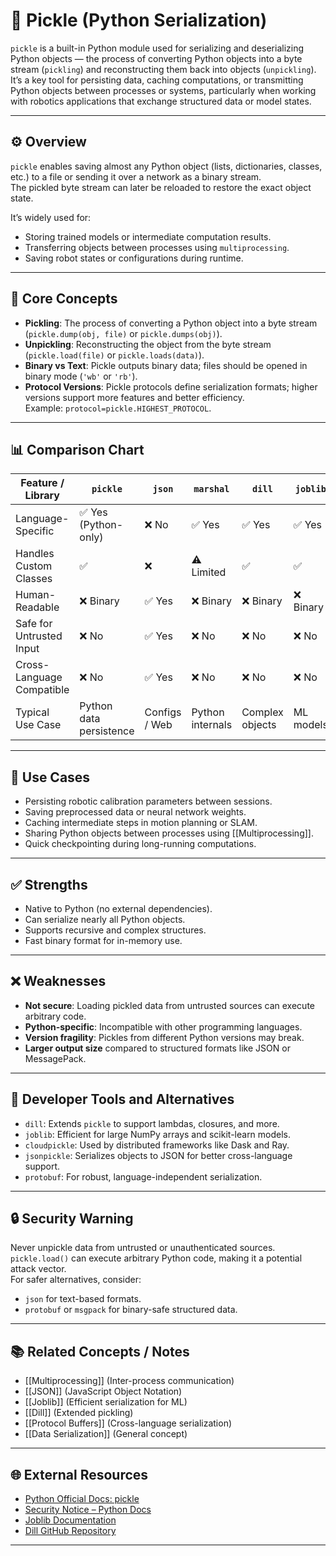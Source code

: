 # 🥒 Pickle (Python Serialization)

`pickle` is a built-in Python module used for serializing and deserializing Python objects — the process of converting Python objects into a byte stream (`pickling`) and reconstructing them back into objects (`unpickling`). It’s a key tool for persisting data, caching computations, or transmitting Python objects between processes or systems, particularly when working with robotics applications that exchange structured data or model states.

---

## ⚙️ Overview

`pickle` enables saving almost any Python object (lists, dictionaries, classes, etc.) to a file or sending it over a network as a binary stream.  
The pickled byte stream can later be reloaded to restore the exact object state.

It’s widely used for:
- Storing trained models or intermediate computation results.
- Transferring objects between processes using `multiprocessing`.
- Saving robot states or configurations during runtime.

---

## 🧠 Core Concepts

- **Pickling**: The process of converting a Python object into a byte stream (`pickle.dump(obj, file)` or `pickle.dumps(obj)`).
- **Unpickling**: Reconstructing the object from the byte stream (`pickle.load(file)` or `pickle.loads(data)`).
- **Binary vs Text**: Pickle outputs binary data; files should be opened in binary mode (`'wb'` or `'rb'`).
- **Protocol Versions**: Pickle protocols define serialization formats; higher versions support more features and better efficiency.  
  Example: `protocol=pickle.HIGHEST_PROTOCOL`.

---

## 📊 Comparison Chart

| Feature / Library        | `pickle` | `json` | `marshal` | `dill` | `joblib` | `protobuf` |
|---------------------------|----------|---------|------------|---------|-----------|-------------|
| Language-Specific         | ✅ Yes (Python-only) | ❌ No | ✅ Yes | ✅ Yes | ✅ Yes | ❌ No |
| Handles Custom Classes    | ✅ | ❌ | ⚠️ Limited | ✅ | ✅ | ⚠️ With schema |
| Human-Readable            | ❌ Binary | ✅ Yes | ❌ Binary | ❌ Binary | ❌ Binary | ❌ Binary |
| Safe for Untrusted Input  | ❌ No | ✅ Yes | ❌ No | ❌ No | ❌ No | ✅ Yes |
| Cross-Language Compatible | ❌ No | ✅ Yes | ❌ No | ❌ No | ❌ No | ✅ Yes |
| Typical Use Case          | Python data persistence | Configs / Web | Python internals | Complex objects | ML models | Network data |

---

## 🧰 Use Cases

- Persisting robotic calibration parameters between sessions.
- Saving preprocessed data or neural network weights.
- Caching intermediate steps in motion planning or SLAM.
- Sharing Python objects between processes using [[Multiprocessing]].
- Quick checkpointing during long-running computations.

---

## ✅ Strengths

- Native to Python (no external dependencies).
- Can serialize nearly all Python objects.
- Supports recursive and complex structures.
- Fast binary format for in-memory use.

---

## ❌ Weaknesses

- **Not secure**: Loading pickled data from untrusted sources can execute arbitrary code.
- **Python-specific**: Incompatible with other programming languages.
- **Version fragility**: Pickles from different Python versions may break.
- **Larger output size** compared to structured formats like JSON or MessagePack.

---

## 🔧 Developer Tools and Alternatives

- `dill`: Extends `pickle` to support lambdas, closures, and more.
- `joblib`: Efficient for large NumPy arrays and scikit-learn models.
- `cloudpickle`: Used by distributed frameworks like Dask and Ray.
- `jsonpickle`: Serializes objects to JSON for better cross-language support.
- `protobuf`: For robust, language-independent serialization.

---

## 🔒 Security Warning

Never unpickle data from untrusted or unauthenticated sources.  
`pickle.load()` can execute arbitrary Python code, making it a potential attack vector.  
For safer alternatives, consider:
- `json` for text-based formats.
- `protobuf` or `msgpack` for binary-safe structured data.

---

## 📚 Related Concepts / Notes

- [[Multiprocessing]] (Inter-process communication)
- [[JSON]] (JavaScript Object Notation)
- [[Joblib]] (Efficient serialization for ML)
- [[Dill]] (Extended pickling)
- [[Protocol Buffers]] (Cross-language serialization)
- [[Data Serialization]] (General concept)

---

## 🌐 External Resources

- [Python Official Docs: pickle](https://docs.python.org/3/library/pickle.html)
- [Security Notice – Python Docs](https://docs.python.org/3/library/pickle.html#module-pickle)
- [Joblib Documentation](https://joblib.readthedocs.io/)
- [Dill GitHub Repository](https://github.com/uqfoundation/dill)

---
